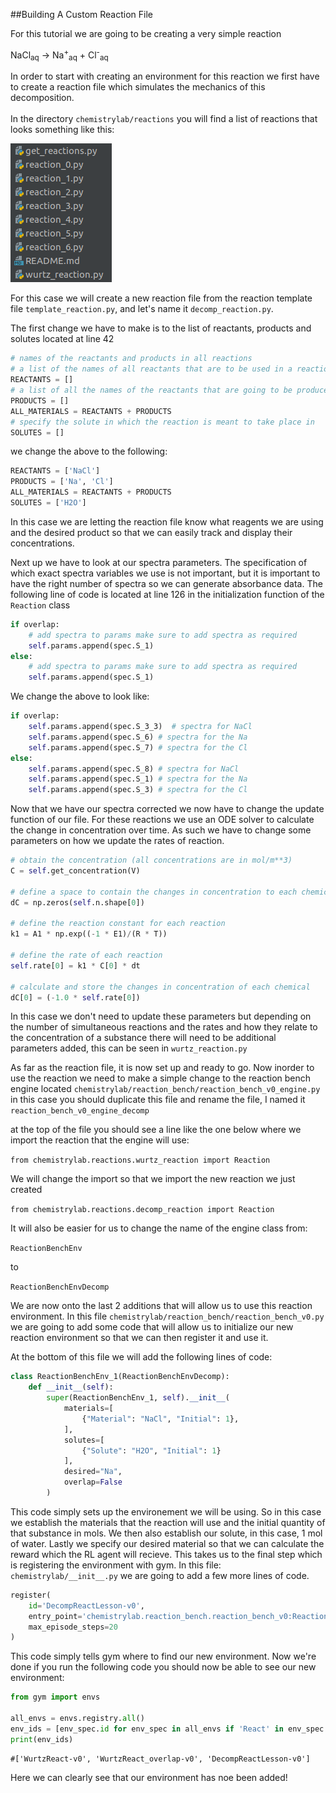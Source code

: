 ##Building A Custom Reaction File

For this tutorial we are going to be creating a very simple reaction 

NaCl<sub>aq</sub> ->  Na<sup>+</sup><sub>aq</sub> + Cl<sup>-</sup><sub>aq</sub>

In order to start with creating an environment for this reaction we first have to create a reaction file which simulates
the mechanics of this decomposition. </br></br> In the directory ```chemistrylab/reactions``` you will find a list of
reactions that looks something like this:

![list of reactions](../../sample_figures/tutorial/reaction_list.png)

For this case we will create a new reaction file from the reaction template file ```template_reaction.py```,
and let's name it ```decomp_reaction.py```.

The first change we have to make is to the list of reactants, products and solutes located at line 42

```python
# names of the reactants and products in all reactions
# a list of the names of all reactants that are to be used in a reaction
REACTANTS = []
# a list of all the names of the reactants that are going to be produced by the reaction
PRODUCTS = []
ALL_MATERIALS = REACTANTS + PRODUCTS
# specify the solute in which the reaction is meant to take place in
SOLUTES = []
```
we change the above to the following:
```python
REACTANTS = ['NaCl']
PRODUCTS = ['Na', 'Cl']
ALL_MATERIALS = REACTANTS + PRODUCTS
SOLUTES = ['H2O']
```

In this case we are letting the reaction file know what reagents we are using and the desired product so that we can
easily track and display their concentrations.

Next up we have to look at our spectra parameters. The specification of which exact spectra variables we use is not
important, but it is important to have the right number of spectra so we can generate absorbance data. The following
line of code is located at line 126 in the initialization function of the `Reaction` class
```python
if overlap:
    # add spectra to params make sure to add spectra as required
    self.params.append(spec.S_1)
else:
    # add spectra to params make sure to add spectra as required
    self.params.append(spec.S_1)
```

We change the above to look like:

```python
if overlap:
    self.params.append(spec.S_3_3)  # spectra for NaCl
    self.params.append(spec.S_6) # spectra for the Na
    self.params.append(spec.S_7) # spectra for the Cl
else:
    self.params.append(spec.S_8) # spectra for NaCl
    self.params.append(spec.S_1) # spectra for the Na
    self.params.append(spec.S_3) # spectra for the Cl
```

Now that we have our spectra corrected we now have to change the update function of our file. For these reactions we use
an ODE solver to calculate the change in concentration over time. As such we have to change some parameters on how we
update the rates of reaction.

```python
# obtain the concentration (all concentrations are in mol/m**3)
C = self.get_concentration(V)

# define a space to contain the changes in concentration to each chemical
dC = np.zeros(self.n.shape[0])

# define the reaction constant for each reaction
k1 = A1 * np.exp((-1 * E1)/(R * T))

# define the rate of each reaction
self.rate[0] = k1 * C[0] * dt

# calculate and store the changes in concentration of each chemical
dC[0] = (-1.0 * self.rate[0])
```

In this case we don't need to update these parameters but depending on the number of simultaneous reactions
and the rates and how they relate to the concentration of a substance there will need to be additional parameters added,
this can be seen in `wurtz_reaction.py`

As far as the reaction file, it is now set up and ready to go. Now inorder to use the reaction we need to make a simple
change to the reaction bench engine located ```chemistrylab/reaction_bench/reaction_bench_v0_engine.py``` in this case
you should duplicate this file and rename the file, I named it ```reaction_bench_v0_engine_decomp```

at the top of the file you should see a line like the one below where we import the reaction that the engine will use:

```from chemistrylab.reactions.wurtz_reaction import Reaction```

We will change the import so that we import the new reaction we just created

```from chemistrylab.reactions.decomp_reaction import Reaction```

It will also be easier for us to change the name of the engine class from:

```ReactionBenchEnv```

to

```ReactionBenchEnvDecomp```

We are now onto the last 2 additions that will allow us to use this reaction environment. In this file 
```chemistrylab/reaction_bench/reaction_bench_v0.py``` we are going to add some code that will allow us to initialize
our new reaction environment so that we can then register it and use it.

At the bottom of this file we will add the following lines of code:

```python
class ReactionBenchEnv_1(ReactionBenchEnvDecomp):
    def __init__(self):
        super(ReactionBenchEnv_1, self).__init__(
            materials=[
                {"Material": "NaCl", "Initial": 1},
            ],
            solutes=[
                {"Solute": "H2O", "Initial": 1}
            ],
            desired="Na",
            overlap=False
        )
```

This code simply sets up the environement we will be using. So in this case we establish the materials that the reaction
will use and the initial quantity of that substance in mols. We then also establish our solute, in this case, 1 mol of
water. Lastly we specify our desired material so that we can calculate the reward which the RL agent will recieve.
This takes us to the final step which is registering the environment with gym. In this file: 
```chemistrylab/__init__.py``` we are going to add a few more lines of code.

```python
register(
    id='DecompReactLesson-v0',
    entry_point='chemistrylab.reaction_bench.reaction_bench_v0:ReactionBenchEnv_1',
    max_episode_steps=20
)
```

This code simply tells gym where to find our new environment. Now we're done if you run the following code you should
now be able to see our new environment:
```python
from gym import envs

all_envs = envs.registry.all()
env_ids = [env_spec.id for env_spec in all_envs if 'React' in env_spec.id]
print(env_ids)
```
```
#['WurtzReact-v0', 'WurtzReact_overlap-v0', 'DecompReactLesson-v0']
```

Here we can clearly see that our environment has noe been added!